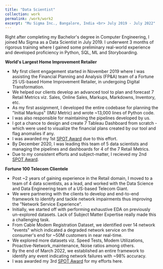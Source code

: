 ```yaml
---
title: "Data Scientist"
collection: work
permalink: /work/work2
excerpt: "Mu Sigma Inc., Bangalore, India <br> July 2019 - July 2022"
---
```


Right after completing my Bachelor's degree in Computer Engineering, I joined Mu Sigma as a Data Scientist in July 2019.
I underwent 3 months of rigorous training where I gained some preliminary real-world experience and developed proficiency in Python, SQL, ML and Storyboarding. 

**World's Largest Home Improvement Retailer**
- My first client engagement started in November 2019 where I was assisting the Financial Planning and Analysis (FP&A) team of a Fortune 25 US-based Home Improvement Retailer, in undergoing Digital Transformation.
- We helped our clients develop an advanced tool to plan and forecast 7 Retail Metrics viz. Sales, Online Sales, Markups, Markdowns, Inventory, etc.
- As my first assignment, I developed the entire codebase for planning the "Initial Markups" (IMU Metric) and wrote ~13,000 lines of Python code.
- I was also responsible for maintaining the pipelines developed by us.
- I got a chance to design and create 7 Tableau Dashboard from scratch - which were used to visualize the financial plans created by our tool and flag anomalies if any.
- I was awarded my 1st [SPOT Award](http://rishiksh20.github.io/files/sa1.pdf) due to this effort.
- By December 2020, I was leading this team of 5 data scientists and managing the pipelines and dashboards for 4 of the 7 Retail Metrics.
- Due to my consistent efforts and subject-matter, I recieved my 2nd [SPOT Award](http://rishiksh20.github.io/files/sa2.pdf).

**Fortune 100 Telecom Clientele**
- Post ~2 years of gaining experience in the Retail domain, I moved to a team of 4 data scientists, as a lead, and worked with the Data Science and Data Engineering team of a US-based Telecom Giant.
- We were partnering with the clients to develop and end-to-end framework to identify and tackle network impairments thus improving the "Network Service Experience".
- Initially, we started off with performing exhaustive EDA on previously un-explored datasets. Lack of Subject Matter Expertise really made this a challenging task.
- From Cable Modem Registration Dataset, we identified over 14 network "events" which indicated a degraded network service on the consumer's end for ~50M customers in near real-time.
- We explored more datasets viz. Speed Tests, Modem Utilizations, Proactive-Network_maintenance, Noise ratios among others.
- By the end of March 2022, we established an entire framework to identify any event indicating network failures with ~98% accuracy.
- I was awarded my 3rd [SPOT Award](http://rishiksh20.github.io/files/sa3.pdf) for my efforts here.